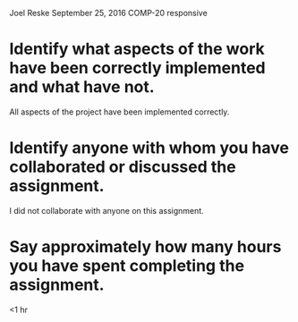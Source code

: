 Joel Reske
September 25, 2016
COMP-20
responsive

# Identify what aspects of the work have been correctly implemented and what have not.
All aspects of the project have been implemented correctly. 

# Identify anyone with whom you have collaborated or discussed the assignment.
I did not collaborate with anyone on this assignment. 

# Say approximately how many hours you have spent completing the assignment.
<1 hr